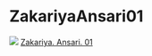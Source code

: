 # ZakariyaAnsari01
<html>
  <head>
    <style>
      img{
        size:100%;
      }
    </style>
    <title>Zakariya. Ansari. 01</title>
  </head>
  <body>
    <img src="https://yt3.googleusercontent.com/lJ4KXi9Wt8DChJ763VSS-N-cgn_BhjQqSCXaeLJh2LqgGct3xmsfJdLUr0sN63WYMHetyakY6CA=s176-c-k-c0x00ffffff-no-rj-mo">
    <a href="https://youtube.com/@zakariyaansari01?si=jyeJut5JxkXgqQge"> Zakariya. Ansari. 01 </a>
  </body>
</html>
